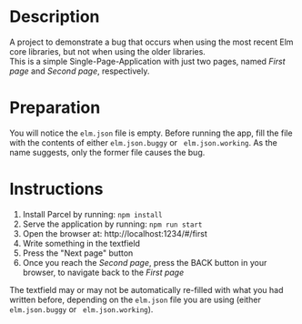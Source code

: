 # Description
A project to demonstrate a bug that occurs when using the most recent Elm core libraries, but not when using the older libraries.  
This is a simple Single-Page-Application with just two pages, named *First page* and *Second page*, respectively.

# Preparation
You will notice the `elm.json` file is empty. Before running the app, fill the file with the contents of either `elm.json.buggy` or ` elm.json.working`. As the name suggests, only the former file causes the bug.

# Instructions
1. Install Parcel by running: `npm install`  
2. Serve the application by running: `npm run start`  
3. Open the browser at: http://localhost:1234/#/first
4. Write something in the textfield
5. Press the "Next page" button
6. Once you reach the *Second page*, press the BACK button in your browser, to navigate back to the *First page*

The textfield may or may not be automatically re-filled with what you had written before, depending on the `elm.json` file you are using (either `elm.json.buggy` or ` elm.json.working`).
